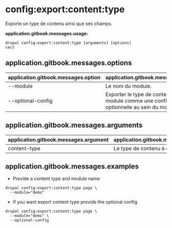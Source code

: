 # config:export:content:type
Exporte un type de contenu ainsi que ses champs.

**application.gitbook.messages.usage:**
```
drupal config:export:content:type [arguments] [options]
cect
```

## application.gitbook.messages.options
application.gitbook.messages.option | application.gitbook.messages.details
-------|-------------
--module | Le nom du module.
--optional-config | Exporter le type de contenu dans un module comme une configuration optionnelle au sein du module

## application.gitbook.messages.arguments
application.gitbook.messages.argument | application.gitbook.messages.details
---------|-------------
content-type | Le type de contenu à exporter

## application.gitbook.messages.examples
* Provide a content type  and module name
```
drupal config:export:content:type page \
  --module="demo"
```
* If you want export content type provide the optional config
```
drupal config:export:content:type page \
  --module="demo" \
  --optional-config
```
